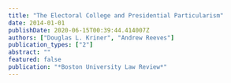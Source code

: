```yaml
---
title: "The Electoral College and Presidential Particularism"
date: 2014-01-01
publishDate: 2020-06-15T00:39:44.414007Z
authors: ["Douglas L. Kriner", "Andrew Reeves"]
publication_types: ["2"]
abstract: ""
featured: false
publication: "*Boston University Law Review*"
---
```



